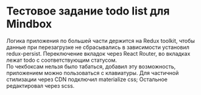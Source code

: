 # Тестовое задание todo list для Mindbox 

Логика приложения по большей части держится на Redux toolkit, чтобы данные при перезагрузке не сбрасывались в зависимости установил redux-persist. Переключение вкладок через React Router, во вкладках лежат todo с соответствующим статусом.  
По чекбоксам нельзя было табаться, добавил эту возможность, приложением можно пользоваться с клавиатуры.
Для частичной стилизации через CDN подключил materialize css; Остальное редактировал через scss.
